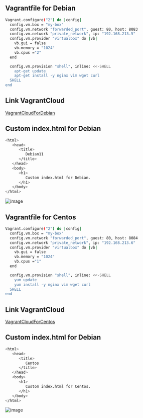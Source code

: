 ## Vagrantfile for Debian

```bash
Vagrant.configure("2") do |config|
  config.vm.box = "my-box"
  config.vm.network "forwarded_port", guest: 80, host: 8083
  config.vm.network "private_network", ip: "192.168.213.5"
  config.vm.provider "virtualbox" do |vb|
    vb.gui = false
    vb.memory = "1024"
    vb.cpus ="2"
  end

  config.vm.provision "shell", inline: <<-SHELL
    apt-get update
    apt-get install -y nginx vim wget curl
  SHELL
end
```
## Link VagrantCloud

[VagrantCloudForDebian](https://app.vagrantup.com/KirillNichiporov/boxes/05.Debian)

## Custom index.html for Debian

```bash
<html>
   <head>
      <title>
         Debian11
      </title>
   </head>
   <body>
      <h1>
         Custom index.html for Debian.
      </h1>
   </body>
</html>
```
![image](https://user-images.githubusercontent.com/110092772/183117031-fad3ae50-c92f-4259-9ad5-ad4513a5ba7e.png)

## Vagrantfile for Centos

```bash
Vagrant.configure("2") do |config|
  config.vm.box = "my-box"
  config.vm.network "forwarded_port", guest: 80, host: 8084
  config.vm.network "private_network", ip: "192.168.213.6"
  config.vm.provider "virtualbox" do |vb|
    vb.gui = false
    vb.memory = "1024"
    vb.cpus ="1"
  end

  config.vm.provision "shell", inline: <<-SHELL
    yum update
    yum install -y nginx vim wget curl
  SHELL
end
```

## Link VagrantCloud

[VagrantCloudForCentos](https://app.vagrantup.com/KirillNichiporov/boxes/05.Centos)

## Custom index.html for Debian

```bash
<html>
   <head>
      <title>
         Centos
      </title>
   </head>
   <body>
      <h1>
         Custom index.html for Centos.
      </h1>
   </body>
</html>
```

![image](https://user-images.githubusercontent.com/110092772/183282171-ffee905d-6ab2-47ee-92eb-7e17ad96a66b.png)
